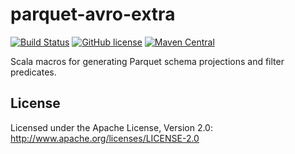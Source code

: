 parquet-avro-extra
======

[![Build Status](https://travis-ci.org/nevillelyh/parquet-avro-extra.svg?branch=master)](https://travis-ci.org/nevillelyh/parquet-avro-extra)
[![GitHub license](https://img.shields.io/github/license/nevillelyh/parquet-avro-extra.svg)](./LICENSE)
[![Maven Central](https://img.shields.io/maven-central/v/me.lyh/parquet-avro-extra_2.11.svg)](https://maven-badges.herokuapp.com/maven-central/me.lyh/parquet-avro-extra_2.11)

Scala macros for generating Parquet schema projections and filter predicates.

## License

Licensed under the Apache License, Version 2.0: http://www.apache.org/licenses/LICENSE-2.0
